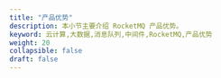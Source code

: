 ```yaml
---
title: "产品优势"
description: 本小节主要介绍 RocketMQ 产品优势。 
keyword: 云计算,大数据,消息队列,中间件,RocketMQ,产品优势 
weight: 20
collapsible: false
draft: false
---
```




